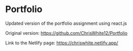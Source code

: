 # Portfolio

Updated version of the portfolio assignment using react.js

Original version:
https://github.com/ChrisWhite12/Portfolio

Link to the Netlify page:
https://chriswhite.netlify.app/